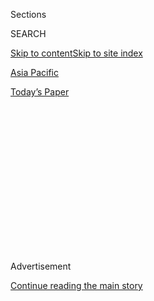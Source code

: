 <div id="app">

<div>

<div>

<div>

<div class="NYTAppHideMasthead css-1q2w90k e1suatyy0">

<div class="section css-ui9rw0 e1suatyy2">

<div class="css-eph4ug er09x8g0">

<div class="css-6n7j50">

</div>

<span class="css-1dv1kvn">Sections</span>

<div class="css-10488qs">

<span class="css-1dv1kvn">SEARCH</span>

</div>

[Skip to content](#site-content)[Skip to site index](#site-index)

</div>

<div id="masthead-section-label" class="css-1wr3we4 eaxe0e00">

[Asia
Pacific](https://www.nytimes.com/section/world/asia)

</div>

<div class="css-10698na e1huz5gh0">

</div>

</div>

<div id="masthead-bar-one" class="section hasLinks css-15hmgas e1csuq9d3">

<div class="css-uqyvli e1csuq9d0">

</div>

<div class="css-1uqjmks e1csuq9d1">

</div>

<div class="css-9e9ivx">

[](https://myaccount.nytimes.com/auth/login?response_type=cookie&client_id=vi)

</div>

<div class="css-1bvtpon e1csuq9d2">

[Today’s
Paper](https://www.nytimes.com/section/todayspaper)

</div>

</div>

</div>

</div>

<div data-aria-hidden="false">

<div id="site-content" data-role="main">

<div>

<div class="css-1aor85t" style="opacity:0.000000001;z-index:-1;visibility:hidden">

<div class="css-1hqnpie">

<div class="css-epjblv">

<span class="css-17xtcya">[Asia
Pacific](/section/world/asia)</span><span class="css-x15j1o">|</span><span class="css-fwqvlz">Kashmiris
Call for Investigation of Torture Accusations Against
India</span>

</div>

<div class="css-k008qs">

<div class="css-1iwv8en">

<span class="css-18z7m18"></span>

<div>

</div>

</div>

<span class="css-1n6z4y">https://nyti.ms/2S0PHfD</span>

<div class="css-1705lsu">

<div class="css-4xjgmj">

<div class="css-4skfbu" data-role="toolbar" data-aria-label="Social Media Share buttons, Save button, and Comments Panel with current comment count" data-testid="share-tools">

  - 
  - 
  - 
  - 
    
    <div class="css-6n7j50">
    
    </div>

  - 

</div>

</div>

</div>

</div>

</div>

</div>

<div id="NYT_TOP_BANNER_REGION" class="css-13pd83m">

</div>

<div id="top-wrapper" class="css-1sy8kpn">

<div id="top-slug" class="css-l9onyx">

Advertisement

</div>

[Continue reading the main
story](#after-top)

<div class="ad top-wrapper" style="text-align:center;height:100%;display:block;min-height:250px">

<div id="top" class="place-ad" data-position="top" data-size-key="top">

</div>

</div>

<div id="after-top">

</div>

</div>

<div id="sponsor-wrapper" class="css-1hyfx7x">

<div id="sponsor-slug" class="css-19vbshk">

Supported by

</div>

[Continue reading the main
story](#after-sponsor)

<div id="sponsor" class="ad sponsor-wrapper" style="text-align:center;height:100%;display:block">

</div>

<div id="after-sponsor">

</div>

</div>

<div class="css-1vkm6nb ehdk2mb0">

# Kashmiris Call for Investigation of Torture Accusations Against India

</div>

<div class="css-79elbk" data-testid="photoviewer-wrapper">

<div class="css-z3e15g" data-testid="photoviewer-wrapper-hidden">

</div>

<div class="css-1a48zt4 ehw59r15" data-testid="photoviewer-children">

![<span class="css-16f3y1r e13ogyst0" data-aria-hidden="true">Mohammad
Ishaq Lone, 39, with his wife, Sumaya Ishaq, at his house in Rawalpora,
Kashmir. Mr. Lone said Indian Army soldiers detained and beat him in
February.</span><span class="css-cnj6d5 e1z0qqy90" itemprop="copyrightHolder"><span class="css-1ly73wi e1tej78p0">Credit...</span><span><span>Atul
Loke for The New York
Times</span></span></span>](https://static01.nyt.com/images/2019/07/07/world/07Kashmir/merlin_155996601_611696b7-a6b2-4ae5-a7e6-d5ae7071585b-articleLarge.jpg?quality=75&auto=webp&disable=upscale)

</div>

</div>

<div class="css-xt80pu e12qa4dv0">

<div class="css-18e8msd">

<div class="css-vp77d3 epjyd6m0">

<div class="css-1baulvz">

By [<span class="css-1baulvz" itemprop="name">Sameer
Yasir</span>](https://www.nytimes.com/by/sameer-yasir) and
[<span class="css-1baulvz last-byline" itemprop="name">Kai
Schultz</span>](https://www.nytimes.com/by/kai-schultz)

</div>

</div>

  - July 6,
    2019

  - 
    
    <div class="css-4xjgmj">
    
    <div class="css-d8bdto" data-role="toolbar" data-aria-label="Social Media Share buttons, Save button, and Comments Panel with current comment count" data-testid="share-tools">
    
      - 
      - 
      - 
      - 
        
        <div class="css-6n7j50">
        
        </div>
    
      - 
    
    </div>
    
    </div>

</div>

</div>

<div class="section meteredContent css-1r7ky0e" name="articleBody" itemprop="articleBody">

<div class="css-1fanzo5 StoryBodyCompanionColumn">

<div class="css-53u6y8">

RAWALPORA, Kashmir — Mohammad Ishaq Lone got a call from the Indian Army
one February night, ordering him to meet soldiers at an outpost near his
house in Kashmir. It was only after he was hauled off to a brightly lit
room, bound and beaten that he discovered why.

A soldier began by punching him in the face, drawing blood, Mr. Lone
said. Another smacked him with a metal rod and began demanding that he
disclose the whereabouts of his brother, who had left home months
earlier to join militants waging a campaign to separate Kashmir from
Indian rule.

Mr. Lone, a pharmacist with two young children, begged them to stop,
saying he did not know where his brother had gone. He recalled screaming
for help before losing consciousness.

</div>

</div>

<div class="css-1fanzo5 StoryBodyCompanionColumn">

<div class="css-53u6y8">

“The world around me was collapsing,” he said.

As tensions with the Indian authorities in Kashmir have sharply
increased, Kashmiris are calling for an international investigation into
accounts of abuse and torture by the security
forces.

</div>

</div>

<div id="kashmir" class="section interactive-content interactive-size-scoop css-rutqqr" data-id="100000006598377">

<div class="css-17ih8de interactive-body" data-sourceid="100000006598377">

<div id="g-0706-for-web-KASHMIRmap-box" class="ai2html">

<div id="g-0706-for-web-KASHMIRmap-300" class="g-artboard" style="width:300px; height:323.999999999998px;" data-aspect-ratio="0.926" data-min-width="300">

![](data:image/gif;base64,R0lGODlhCgAKAIAAAB8fHwAAACH5BAEAAAAALAAAAAAKAAoAAAIIhI+py+0PYysAOw==)

<div id="g-ai0-1" class="g-text g-aiAbs g-aiPointText" style="top:5.6116%;margin-top:-11.2px;left:88.293%;width:51px;">

Detail

area

</div>

<div id="g-ai0-2" class="g-OVERVIEW_TEXT g-aiAbs g-aiPointText" style="top:9.9703%;margin-top:-9.3px;left:14.9121%;margin-left:-34.5px;width:69px;">

tajik.

</div>

<div id="g-ai0-3" class="g-text g-aiAbs g-aiPointText" style="top:16.7312%;margin-top:-11.2px;left:82.2918%;width:46px;">

New

Delhi

</div>

<div id="g-ai0-4" class="g-OVERVIEW_TEXT g-aiAbs g-aiPointText" style="top:16.1431%;margin-top:-9.3px;left:51.8039%;margin-left:-35.5px;width:71px;">

china

</div>

<div id="g-ai0-5" class="g-OVERVIEW_TEXT g-aiAbs g-aiPointText" style="top:23.5505%;margin-top:-9.3px;left:19.0718%;margin-left:-45.5px;width:91px;">

afghan.

</div>

<div id="g-ai0-6" class="g-text g-aiAbs g-aiPointText" style="top:25.3907%;margin-top:-9.3px;left:83.4969%;margin-left:-30px;width:60px;">

india

</div>

<div id="g-ai0-7" class="g-OVERVIEW_TEXT g-aiAbs g-aiPointText" style="top:33.7049%;margin-top:-14.2px;left:32.077%;margin-left:-47px;width:94px;">

gilgit

baltistan

</div>

<div id="g-ai0-8" class="g-OVERVIEW_TEXT g-aiAbs g-aiPointText" style="top:42.3176%;margin-top:-13.1px;left:31.9809%;margin-left:-39px;width:78px;">

Controlled

by
Pakistan

</div>

<div id="g-ai0-9" class="g-OVERVIEW_TEXT g-aiAbs g-aiPointText" style="top:40.4848%;margin-top:-4.2px;left:87.4663%;margin-left:-35px;width:70px;">

100
miles

</div>

<div id="g-ai0-10" class="g-OVERVIEW_TEXT g-aiAbs g-aiPointText" style="top:48.799%;margin-top:-13.1px;left:57.5736%;margin-left:-36px;width:72px;">

Undefined

border

</div>

<div id="g-ai0-11" class="g-OVERVIEW_TEXT g-aiAbs g-aiPointText" style="top:59.9586%;margin-top:-7.3px;left:28.6435%;width:72px;">

Srinagar

</div>

<div id="g-ai0-12" class="g-OVERVIEW_TEXT g-aiAbs g-aiPointText" style="top:61.7913%;margin-top:-14.2px;left:63.757%;margin-left:-51px;width:102px;">

jammu
and

kashmir

</div>

<div id="g-ai0-13" class="g-OVERVIEW_TEXT g-aiAbs g-aiPointText" style="top:68.132%;margin-top:-9.7px;left:27.1479%;width:91px;">

Rawalpora

</div>

<div id="g-ai0-14" class="g-OVERVIEW_TEXT g-aiAbs g-aiPointText" style="top:70.404%;margin-top:-13.1px;left:63.7928%;margin-left:-36.5px;width:73px;">

Controlled

by
India

</div>

<div id="g-ai0-15" class="g-OVERVIEW_TEXT g-aiAbs g-aiPointText" style="top:86.5135%;margin-top:-9.3px;left:5.2083%;width:97px;">

pakistan

</div>

<div id="g-ai0-16" class="g-OVERVIEW_TEXT g-aiAbs g-aiPointText" style="top:91.1431%;margin-top:-9.3px;left:58.3336%;margin-left:-32.5px;width:65px;">

india

</div>

</div>

</div>

</div>

By The New York Times

</div>

<div class="css-1fanzo5 StoryBodyCompanionColumn">

<div class="css-53u6y8">

According to[a lengthy new report from Kashmiri
activists](http://jkccs.net/wp-content/uploads/2019/05/TORTURE-Indian-State%E2%80%99s-Instrument-of-Control-in-Indian-administered-Jammu-and-Kashmir.pdf),
thousands of civilians have been summarily arrested and then abused in
[Kashmir](https://www.nytimes.com/interactive/2019/world/asia/india-pakistan-crisis.html),
the center of a long and bitter territorial dispute between India and
Pakistan.

Released in May by rights groups in Srinagar, the capital of the
Indian-administered part of Kashmir, the report profiles 432 victims of
torture in detention since 1990.

It includes accounts alleging that Indian security forces had hung
Kashmiris by their wrists, shocked them, forced them to stare at
high-voltage lamps and dunked them in water mixed with chili powder.
Most were civilians accused of having information about militants, the
report said, and 49 of them died during or after being tortured.

In interviews with The New York Times, more than two dozen Kashmiris,
including 15 whose cases are included in the report, shared similar
accounts. The Times reviewed hospital documents and spoke with victims’
relatives to help verify their stories.

</div>

</div>

<div class="css-79elbk" data-testid="photoviewer-wrapper">

<div class="css-z3e15g" data-testid="photoviewer-wrapper-hidden">

</div>

<div class="css-1a48zt4 ehw59r15" data-testid="photoviewer-children">

![<span class="css-16f3y1r e13ogyst0" data-aria-hidden="true">The police
patrolling in Srinagar, Kashmir, last
year.</span><span class="css-cnj6d5 e1z0qqy90" itemprop="copyrightHolder"><span class="css-1ly73wi e1tej78p0">Credit...</span><span>Atul
Loke for The New York
Times</span></span>](https://static01.nyt.com/images/2019/07/07/world/07Kashmir2SUB/merlin_134736672_ac511336-e41e-4bfc-861a-fb3aad3ebda1-articleLarge.jpg?quality=75&auto=webp&disable=upscale)

</div>

</div>

<div class="css-1fanzo5 StoryBodyCompanionColumn">

<div class="css-53u6y8">

Though some forms of torture are explicitly illegal in India, the report
found that security personnel got away with their actions in every case
because of [laws that give them broad
impunity](https://www.indiatoday.in/india/story/afspa-disagreement-jammu-and-kashmir-armed-militancy-cmp-bjp-pdp-281441-2015-07-09).

India has emphatically denied accusations of abuses in Kashmir. In an
interview, Dilbag Singh, the director general of the police in the
region, said the report was “generalizing things based on data that is
fake or fuzzed.”

In a written response, Lt. Col. Mohit Vaishnava, a spokesman for the
Indian Army, said last month that allegations of abuse were “false and
fabricated propaganda.”

According to data he sent, the Indian Army was aware of 1,052 alleged
human rights abuses between 1994 and May 31, 2019, in Jammu and Kashmir.
Every case was investigated, the data showed, with 997 of them found by
the army to be “false” or “baseless,” and punishment meted out to 70
personnel in other
cases.

</div>

</div>

<div class="css-79elbk" data-testid="photoviewer-wrapper">

<div class="css-z3e15g" data-testid="photoviewer-wrapper-hidden">

</div>

<div class="css-1a48zt4 ehw59r15" data-testid="photoviewer-children">

<div class="css-1xdhyk6 erfvjey0">

<span class="css-1ly73wi e1tej78p0">Image</span>

<div class="css-zjzyr8">

<div data-testid="lazyimage-container" style="height:257.1333333333334px">

</div>

</div>

</div>

<span class="css-16f3y1r e13ogyst0" data-aria-hidden="true">Parvez
Imroz, the president of the Jammu and Kashmir Coalition of Civil
Society, a group that co-authored the 550-page report on torture, said,
“Fear is used as a
weapon.”</span><span class="css-cnj6d5 e1z0qqy90" itemprop="copyrightHolder"><span class="css-1ly73wi e1tej78p0">Credit...</span><span>Atul
Loke for The New York Times</span></span>

</div>

</div>

<div class="css-1fanzo5 StoryBodyCompanionColumn">

<div class="css-53u6y8">

Last year, the United Nations also [raised grave human rights
concerns](https://www.ohchr.org/Documents/Countries/IN/DevelopmentsInKashmirJune2016ToApril2018.pdf)
in Kashmir, logging cases of torture, among other issues, while
detainees were in the custody of Indian security forces from June 2016
to April 2018.

</div>

</div>

<div class="css-1fanzo5 StoryBodyCompanionColumn">

<div class="css-53u6y8">

India’s Ministry of External Affairs [wrote in a
statement](http://www.mea.gov.in/media-briefings.htm?dtl/29978/Official_Spokespersons_response_to_a_question_on_the_Report_by_the_Office_of_the_High_Commissioner_for_Human_Rights_on_The_human_rights_situation_in_K)
that the United Nations’ findings played down wrongdoing by Pakistan in
spreading terror and were “fallacious, tendentious and motivated.”

Accusations of abuses have intensified as the Indian government has
hardened its crackdown against militants and protesters in recent years.

To disperse crowds of protesters, security forces have injured thousands
of people with pellet-firing shotguns. Civilian deaths rose over 200
percent from 2013 through 2018, when at least 160 people were killed,
including from interrogations, [activists
say](http://jkccs.net/2018-deadliest-year-of-the-decade-jkccs-annual-human-rights-review/).
And this year is [on
track](http://jkccs.net/six-monthly-hr-review-271-killings-177-casos-51-internet-blockades/)
to become one of the deadliest, overall, in the last
decade.

</div>

</div>

<div class="css-79elbk" data-testid="photoviewer-wrapper">

<div class="css-z3e15g" data-testid="photoviewer-wrapper-hidden">

</div>

<div class="css-1a48zt4 ehw59r15" data-testid="photoviewer-children">

<div class="css-1xdhyk6 erfvjey0">

<span class="css-1ly73wi e1tej78p0">Image</span>

<div class="css-zjzyr8">

<div data-testid="lazyimage-container" style="height:257.1333333333334px">

</div>

</div>

</div>

<span class="css-16f3y1r e13ogyst0" data-aria-hidden="true">Nazir Ahmad
Sheikh, 61, a farmer who was featured in the report on torture, said
soldiers accused him of being a militant and detained him in 1994. He
said they crushed his legs with a heavy roller and then poured scalding
hot water on
them.</span><span class="css-cnj6d5 e1z0qqy90" itemprop="copyrightHolder"><span class="css-1ly73wi e1tej78p0">Credit...</span><span>Atul
Loke for The New York Times</span></span>

</div>

</div>

<div class="css-1fanzo5 StoryBodyCompanionColumn">

<div class="css-53u6y8">

Parvez Imroz, the president of the Jammu and Kashmir Coalition of Civil
Society, a group that co-authored the 550-page report on torture, said
the scope of abuse was even larger than the United Nations had reported.

The accusations have come amid a wave of detentions in Kashmir. [A
briefing released on
June 12](https://amnesty.org.in/news-update/amnesty-international-india-calls-for-the-repeal-of-jk-public-safety-act-in-a-new-briefing/)
from Amnesty International found that in the last few years, Indian
armed forces had detained many hundreds of civilians — including
journalists, activists and children — without charge or trial. The
arrests were made under the Jammu and Kashmir Public Safety Act, which
activists say violates international human rights law.

“Fear is used as a weapon,” Mr. Imroz said.

In an interview with The Times, Nazir Ahmad Sheikh, 61, a farmer who was
featured in the report on torture, said soldiers accused him of being a
militant and detained him in 1994. He said they crushed his legs with a
heavy roller and then poured scalding hot water on them. The men then
forced him to open the lid of a coal heater with his bare hands at an
army camp in northern Kashmir, he said.

</div>

</div>

<div class="css-1fanzo5 StoryBodyCompanionColumn">

<div class="css-53u6y8">

“The moment I touched it, some of my tortured and numb fingers fell to
the ground,” said Mr. Sheikh, who also lost both legs below the kneecap
and was forced to beg for money to survive after the ordeal. “A torture
chamber is like a dark well where you cry out loud and no one hears your
voice.”

</div>

</div>

<div class="css-79elbk" data-testid="photoviewer-wrapper">

<div class="css-z3e15g" data-testid="photoviewer-wrapper-hidden">

</div>

<div class="css-1a48zt4 ehw59r15" data-testid="photoviewer-children">

<div class="css-1xdhyk6 erfvjey0">

<span class="css-1ly73wi e1tej78p0">Image</span>

<div class="css-zjzyr8">

<div data-testid="lazyimage-container" style="height:257.1333333333334px">

</div>

</div>

</div>

<span class="css-16f3y1r e13ogyst0" data-aria-hidden="true">The wife of
a militant during his funeral procession in Kulgam, South Kashmir, last
month.</span><span class="css-cnj6d5 e1z0qqy90" itemprop="copyrightHolder"><span class="css-1ly73wi e1tej78p0">Credit...</span><span>Atul
Loke for The New York Times</span></span>

</div>

</div>

<div class="css-1fanzo5 StoryBodyCompanionColumn">

<div class="css-53u6y8">

Hundreds of Kashmiris have joined homegrown insurgency groups since
2016. And tensions reached a breaking point in February, when a suicide
vehicle bombing struck a convoy of Indian paramilitary forces, killing
at least 40 of them. It set off [a tense military
standoff](https://www.nytimes.com/2019/02/27/world/asia/kashmir-india-pakistan-aircraft.html?rref=collection%2Fbyline%2Fmaria-abi-habib)
between India and Pakistan, where a banned terrorist group,
Jaish-e-Muhammad, claimed responsibility.

Over the last year, activists say, the hunt for separatists has
intensified, pulling ordinary Kashmiris into the fold.

Feroz Ahmad Hajam said he was on the way to meet a friend in September
when the police abducted him, locked him in an interrogation cell in
southern Kashmir and burned his feet and shoulders with cigarettes.

When Mr. Hajam, 25, a laborer, said he had no affiliation with
militants, an officer walked up behind him and cut his
throat.

</div>

</div>

<div class="css-79elbk" data-testid="photoviewer-wrapper">

<div class="css-z3e15g" data-testid="photoviewer-wrapper-hidden">

</div>

<div class="css-1a48zt4 ehw59r15" data-testid="photoviewer-children">

<div class="css-1xdhyk6 erfvjey0">

<span class="css-1ly73wi e1tej78p0">Image</span>

<div class="css-zjzyr8">

<div data-testid="lazyimage-container" style="height:257.1333333333334px">

</div>

</div>

</div>

<span class="css-16f3y1r e13ogyst0" data-aria-hidden="true">Posters of
militants in the village of Kulgam, South
Kashmir.</span><span class="css-cnj6d5 e1z0qqy90" itemprop="copyrightHolder"><span class="css-1ly73wi e1tej78p0">Credit...</span><span>Atul
Loke for The New York Times</span></span>

</div>

</div>

<div class="css-1fanzo5 StoryBodyCompanionColumn">

<div class="css-53u6y8">

The police have denied his claim and accused him of attempting to kill
himself.

“I feel the knife in my dreams, slitting my throat again and again,” he
said in an interview, writing his answers on a piece of paper because
his vocal cords were so damaged that he can no longer speak.

“I want to talk just once,” he wrote, tears rolling down his cheeks.

Prime Minister Narendra Modi of India, whose Bharatiya Janata Party won
a resounding victory during national elections in May, has vowed to ease
tensions in Kashmir.

But many worry that the government will further alienate locals by
removing special protections that grant the population, which is
majority Muslim, a certain degree of autonomy. Hostility toward the
Indian security forces[has only
increased](https://www.nytimes.com/2018/12/18/world/asia/kashmir-civilians-teenagers.html).
Almost every day, life is disrupted by gun battles, bombings or street
protests.

Mr. Lone, 39, who said he was tortured for more than two hours while
being questioned by Indian soldiers in February, said peace was
unlikely.

When Mr. Lone regained consciousness at the army camp in the village of
Rawalpora, he said three soldiers standing on him stomped on his thighs,
struck him with bamboo sticks and screamed at him to get up and walk. He
could not manage even one step.

“It was as if someone was taking me to a butcher’s shop to have me
chopped into small pieces,” he said.

Bloodied and exhausted, Mr. Lone passed out again. He woke up in a
hospital bed surrounded by relatives, who had dragged him from the camp
when the soldiers finished with him.

</div>

</div>

<div class="css-1fanzo5 StoryBodyCompanionColumn">

<div class="css-53u6y8">

Several months later, Mr. Lone can barely stand for five minutes. He has
trouble kneeling to pray. His brother, the militant, is still missing.
He worries about his children, ages 8 and 12.

He said the cycle of violence showed no signs of letting up.

“Every morning is filled with fear,” he said. “How do you expect justice
from one wing of the state when the other is inflicting pain on you? It
is hell.”

</div>

</div>

</div>

<div>

</div>

<div>

</div>

<div>

</div>

<div>

<div id="bottom-wrapper" class="css-1ede5it">

<div id="bottom-slug" class="css-l9onyx">

Advertisement

</div>

[Continue reading the main
story](#after-bottom)

<div id="bottom" class="ad bottom-wrapper" style="text-align:center;height:100%;display:block;min-height:90px">

</div>

<div id="after-bottom">

</div>

</div>

</div>

</div>

</div>

## Site Index

<div>

</div>

## Site Information Navigation

  - [© <span>2020</span> <span>The New York Times
    Company</span>](https://help.nytimes.com/hc/en-us/articles/115014792127-Copyright-notice)

<!-- end list -->

  - [NYTCo](https://www.nytco.com/)
  - [Contact
    Us](https://help.nytimes.com/hc/en-us/articles/115015385887-Contact-Us)
  - [Work with us](https://www.nytco.com/careers/)
  - [Advertise](https://nytmediakit.com/)
  - [T Brand Studio](http://www.tbrandstudio.com/)
  - [Your Ad
    Choices](https://www.nytimes.com/privacy/cookie-policy#how-do-i-manage-trackers)
  - [Privacy](https://www.nytimes.com/privacy)
  - [Terms of
    Service](https://help.nytimes.com/hc/en-us/articles/115014893428-Terms-of-service)
  - [Terms of
    Sale](https://help.nytimes.com/hc/en-us/articles/115014893968-Terms-of-sale)
  - [Site
    Map](https://spiderbites.nytimes.com)
  - [Help](https://help.nytimes.com/hc/en-us)
  - [Subscriptions](https://www.nytimes.com/subscription?campaignId=37WXW)

</div>

</div>

</div>

</div>
